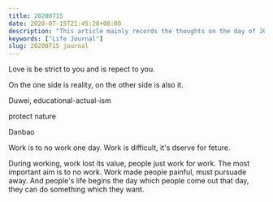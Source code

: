 ```yaml
---
title: 20200715
date: 2020-07-15T21:45:28+08:00
description: "This article mainly records the thoughts on the day of 20200715"
keywords: ["Life Journal"]
slug: 20200715 journal
---
```


Love is be strict to you and is repect to you.

On the one side is reality, on the other side is also it.

Duwei, educational-actual-ism

protect nature

Danbao

Work is to no work one day. Work is difficult, it's dserve for feture.

During working, work lost its value, people just work for work. The most important aim is to no work. Work made people painful, must pursuade away. And people's life begins the day which people come out that day, they can do something which they want.